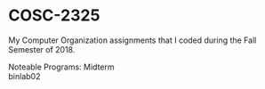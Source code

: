 # COSC-2325
My Computer Organization assignments that I coded during the Fall Semester of 2018.

Noteable Programs: Midterm  
                   binlab02
                   
